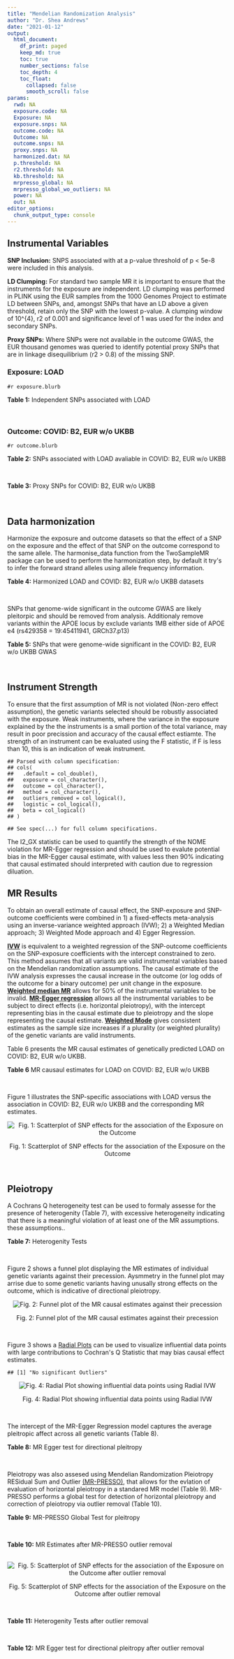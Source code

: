 ```yaml
---
title: "Mendelian Randomization Analysis"
author: "Dr. Shea Andrews"
date: "2021-01-12"
output:
  html_document:
    df_print: paged
    keep_md: true
    toc: true
    number_sections: false
    toc_depth: 4
    toc_float:
      collapsed: false
      smooth_scroll: false
params:
  rwd: NA
  exposure.code: NA
  Exposure: NA
  exposure.snps: NA
  outcome.code: NA
  Outcome: NA
  outcome.snps: NA
  proxy.snps: NA
  harmonized.dat: NA
  p.threshold: NA
  r2.threshold: NA
  kb.threshold: NA
  mrpresso_global: NA
  mrpresso_global_wo_outliers: NA
  power: NA
  out: NA
editor_options:
  chunk_output_type: console
---
```







## Instrumental Variables
**SNP Inclusion:** SNPS associated with at a p-value threshold of p < 5e-8 were included in this analysis.
<br>

**LD Clumping:** For standard two sample MR it is important to ensure that the instruments for the exposure are independent. LD clumping was performed in PLINK using the EUR samples from the 1000 Genomes Project to estimate LD between SNPs, and, amongst SNPs that have an LD above a given threshold, retain only the SNP with the lowest p-value. A clumping window of 10^{4}, r2 of 0.001 and significance level of 1 was used for the index and secondary SNPs.
<br>

**Proxy SNPs:** Where SNPs were not available in the outcome GWAS, the EUR thousand genomes was queried to identify potential proxy SNPs that are in linkage disequilibrium (r2 > 0.8) of the missing SNP.
<br>

### Exposure: LOAD
`#r exposure.blurb`
<br>

**Table 1:** Independent SNPs associated with LOAD
<div data-pagedtable="false">
  <script data-pagedtable-source type="application/json">
{"columns":[{"label":["SNP"],"name":[1],"type":["chr"],"align":["left"]},{"label":["CHROM"],"name":[2],"type":["dbl"],"align":["right"]},{"label":["POS"],"name":[3],"type":["dbl"],"align":["right"]},{"label":["REF"],"name":[4],"type":["chr"],"align":["left"]},{"label":["ALT"],"name":[5],"type":["chr"],"align":["left"]},{"label":["AF"],"name":[6],"type":["dbl"],"align":["right"]},{"label":["BETA"],"name":[7],"type":["dbl"],"align":["right"]},{"label":["SE"],"name":[8],"type":["dbl"],"align":["right"]},{"label":["Z"],"name":[9],"type":["dbl"],"align":["right"]},{"label":["P"],"name":[10],"type":["dbl"],"align":["right"]},{"label":["N"],"name":[11],"type":["dbl"],"align":["right"]},{"label":["TRAIT"],"name":[12],"type":["chr"],"align":["left"]}],"data":[{"1":"rs679515","2":"1","3":"207750568","4":"T","5":"C","6":"0.8126","7":"-0.1508","8":"0.0183","9":"-8.240440","10":"1.555000e-16","11":"63926","12":"LOAD"},{"1":"rs6733839","2":"2","3":"127892810","4":"C","5":"T","6":"0.4067","7":"0.1693","8":"0.0154","9":"10.993506","10":"4.022000e-28","11":"63926","12":"LOAD"},{"1":"rs34665982","2":"6","3":"32560306","4":"T","5":"C","6":"0.5213","7":"-0.0967","8":"0.0166","9":"-5.825300","10":"5.798000e-09","11":"63926","12":"LOAD"},{"1":"rs114812713","2":"6","3":"41034000","4":"G","5":"C","6":"0.0301","7":"0.2980","8":"0.0431","9":"6.914153","10":"4.467000e-12","11":"63926","12":"LOAD"},{"1":"rs1385742","2":"6","3":"47595155","4":"A","5":"T","6":"0.6344","7":"-0.0876","8":"0.0157","9":"-5.579620","10":"2.232000e-08","11":"63926","12":"LOAD"},{"1":"rs11767557","2":"7","3":"143109139","4":"T","5":"C","6":"0.1968","7":"-0.1028","8":"0.0182","9":"-5.648350","10":"1.561000e-08","11":"63926","12":"LOAD"},{"1":"rs73223431","2":"8","3":"27219987","4":"C","5":"T","6":"0.3669","7":"0.0936","8":"0.0153","9":"6.117647","10":"8.342000e-10","11":"63926","12":"LOAD"},{"1":"rs867230","2":"8","3":"27468503","4":"C","5":"A","6":"0.6029","7":"0.1333","8":"0.0158","9":"8.436709","10":"3.492000e-17","11":"63926","12":"LOAD"},{"1":"rs12416487","2":"10","3":"11721057","4":"A","5":"T","6":"0.6519","7":"0.0850","8":"0.0154","9":"5.519480","10":"3.417000e-08","11":"63926","12":"LOAD"},{"1":"rs3740688","2":"11","3":"47380340","4":"G","5":"T","6":"0.5524","7":"0.0935","8":"0.0144","9":"6.493056","10":"9.702000e-11","11":"63926","12":"LOAD"},{"1":"rs1582763","2":"11","3":"60021948","4":"G","5":"A","6":"0.3729","7":"-0.1232","8":"0.0149","9":"-8.268456","10":"1.186000e-16","11":"63926","12":"LOAD"},{"1":"rs3851179","2":"11","3":"85868640","4":"T","5":"C","6":"0.6410","7":"0.1198","8":"0.0148","9":"8.094590","10":"5.809000e-16","11":"63926","12":"LOAD"},{"1":"rs11218343","2":"11","3":"121435587","4":"T","5":"C","6":"0.0401","7":"-0.2053","8":"0.0369","9":"-5.563690","10":"2.633000e-08","11":"63926","12":"LOAD"},{"1":"rs12590654","2":"14","3":"92938855","4":"G","5":"A","6":"0.3353","7":"-0.0906","8":"0.0157","9":"-5.770701","10":"8.729000e-09","11":"63926","12":"LOAD"},{"1":"rs12151021","2":"19","3":"1050874","4":"A","5":"G","6":"0.6753","7":"-0.1071","8":"0.0169","9":"-6.337280","10":"2.562000e-10","11":"63926","12":"LOAD"},{"1":"rs111358663","2":"19","3":"45196958","4":"T","5":"A","6":"0.0111","7":"-0.5369","8":"0.0795","9":"-6.753459","10":"1.436000e-11","11":"63926","12":"LOAD"},{"1":"rs4803765","2":"19","3":"45358448","4":"C","5":"T","6":"0.0243","7":"0.7165","8":"0.0610","9":"11.745902","10":"7.131000e-32","11":"63926","12":"LOAD"},{"1":"rs12972156","2":"19","3":"45387459","4":"C","5":"G","6":"0.2027","7":"0.9653","8":"0.0189","9":"51.074100","10":"2.225074e-308","11":"63926","12":"LOAD"},{"1":"rs117310449","2":"19","3":"45393516","4":"C","5":"T","6":"0.0130","7":"0.9879","8":"0.0691","9":"14.296671","10":"2.275000e-46","11":"63926","12":"LOAD"},{"1":"rs73033507","2":"19","3":"45431403","4":"C","5":"T","6":"0.0239","7":"-0.3620","8":"0.0657","9":"-5.509893","10":"3.646000e-08","11":"63926","12":"LOAD"},{"1":"rs114533385","2":"19","3":"45436753","4":"C","5":"T","6":"0.0210","7":"0.8281","8":"0.0661","9":"12.527988","10":"5.434000e-36","11":"63926","12":"LOAD"},{"1":"rs139995984","2":"19","3":"45574482","4":"G","5":"C","6":"0.0155","7":"-0.5343","8":"0.0879","9":"-6.078498","10":"1.192000e-09","11":"63926","12":"LOAD"}],"options":{"columns":{"min":{},"max":[10]},"rows":{"min":[10],"max":[10]},"pages":{}}}
  </script>
</div>
<br>

### Outcome: COVID: B2, EUR w/o UKBB
`#r outcome.blurb`
<br>

**Table 2:** SNPs associated with LOAD avaliable in COVID: B2, EUR w/o UKBB
<div data-pagedtable="false">
  <script data-pagedtable-source type="application/json">
{"columns":[{"label":["SNP"],"name":[1],"type":["chr"],"align":["left"]},{"label":["CHROM"],"name":[2],"type":["dbl"],"align":["right"]},{"label":["POS"],"name":[3],"type":["dbl"],"align":["right"]},{"label":["REF"],"name":[4],"type":["chr"],"align":["left"]},{"label":["ALT"],"name":[5],"type":["chr"],"align":["left"]},{"label":["AF"],"name":[6],"type":["dbl"],"align":["right"]},{"label":["BETA"],"name":[7],"type":["dbl"],"align":["right"]},{"label":["SE"],"name":[8],"type":["dbl"],"align":["right"]},{"label":["Z"],"name":[9],"type":["dbl"],"align":["right"]},{"label":["P"],"name":[10],"type":["dbl"],"align":["right"]},{"label":["N"],"name":[11],"type":["dbl"],"align":["right"]},{"label":["TRAIT"],"name":[12],"type":["chr"],"align":["left"]}],"data":[{"1":"rs679515","2":"1","3":"207750568","4":"T","5":"C","6":"0.80340","7":"0.01096600","8":"0.026011","9":"0.42159087","10":"0.673300","11":"1557411","12":"COVID_B2__EUR_w/o_UKBB"},{"1":"rs6733839","2":"2","3":"127892810","4":"C","5":"T","6":"0.38180","7":"-0.00829040","8":"0.020749","9":"-0.39955661","10":"0.689500","11":"1557411","12":"COVID_B2__EUR_w/o_UKBB"},{"1":"rs114812713","2":"6","3":"41034000","4":"G","5":"C","6":"0.02515","7":"0.09339100","8":"0.071516","9":"1.30587561","10":"0.191600","11":"1556798","12":"COVID_B2__EUR_w/o_UKBB"},{"1":"rs11767557","2":"7","3":"143109139","4":"T","5":"C","6":"0.19610","7":"-0.01125800","8":"0.025406","9":"-0.44312367","10":"0.657700","11":"1556798","12":"COVID_B2__EUR_w/o_UKBB"},{"1":"rs73223431","2":"8","3":"27219987","4":"C","5":"T","6":"0.35550","7":"-0.04483000","8":"0.023887","9":"-1.87675305","10":"0.060560","11":"1547355","12":"COVID_B2__EUR_w/o_UKBB"},{"1":"rs867230","2":"8","3":"27468503","4":"C","5":"A","6":"0.59770","7":"-0.02767000","8":"0.023295","9":"-1.18780854","10":"0.234900","11":"1547355","12":"COVID_B2__EUR_w/o_UKBB"},{"1":"rs12416487","2":"10","3":"11721057","4":"A","5":"T","6":"0.64950","7":"-0.01296400","8":"0.021125","9":"-0.61368047","10":"0.539400","11":"1557411","12":"COVID_B2__EUR_w/o_UKBB"},{"1":"rs3740688","2":"11","3":"47380340","4":"G","5":"T","6":"0.53570","7":"-0.01063700","8":"0.023074","9":"-0.46099506","10":"0.644800","11":"1547355","12":"COVID_B2__EUR_w/o_UKBB"},{"1":"rs1582763","2":"11","3":"60021948","4":"G","5":"A","6":"0.36230","7":"0.05053200","8":"0.020742","9":"2.43621637","10":"0.014840","11":"1557411","12":"COVID_B2__EUR_w/o_UKBB"},{"1":"rs3851179","2":"11","3":"85868640","4":"T","5":"C","6":"0.63870","7":"0.04345600","8":"0.023555","9":"1.84487370","10":"0.065060","11":"1547355","12":"COVID_B2__EUR_w/o_UKBB"},{"1":"rs11218343","2":"11","3":"121435587","4":"T","5":"C","6":"0.03633","7":"-0.02162800","8":"0.050230","9":"-0.43057934","10":"0.666800","11":"1557411","12":"COVID_B2__EUR_w/o_UKBB"},{"1":"rs12590654","2":"14","3":"92938855","4":"G","5":"A","6":"0.33160","7":"0.03653400","8":"0.025208","9":"1.44930181","10":"0.147300","11":"1544739","12":"COVID_B2__EUR_w/o_UKBB"},{"1":"rs12151021","2":"19","3":"1050874","4":"A","5":"G","6":"0.68330","7":"0.00096724","8":"0.025236","9":"0.03832779","10":"0.969400","11":"1546734","12":"COVID_B2__EUR_w/o_UKBB"},{"1":"rs111358663","2":"19","3":"45196958","4":"T","5":"A","6":"0.01613","7":"0.13326000","8":"0.093627","9":"1.42330738","10":"0.154700","11":"1529148","12":"COVID_B2__EUR_w/o_UKBB"},{"1":"rs12972156","2":"19","3":"45387459","4":"C","5":"G","6":"0.15470","7":"0.03113600","8":"0.034429","9":"0.90435389","10":"0.365800","11":"1547355","12":"COVID_B2__EUR_w/o_UKBB"},{"1":"rs117310449","2":"19","3":"45393516","4":"C","5":"T","6":"0.01232","7":"0.05642400","8":"0.119430","9":"0.47244411","10":"0.636600","11":"1531199","12":"COVID_B2__EUR_w/o_UKBB"},{"1":"rs73033507","2":"19","3":"45431403","4":"C","5":"T","6":"0.03614","7":"-0.13363000","8":"0.078811","9":"-1.69557549","10":"0.089960","11":"1528959","12":"COVID_B2__EUR_w/o_UKBB"},{"1":"rs114533385","2":"19","3":"45436753","4":"C","5":"T","6":"0.01058","7":"-0.29360000","8":"0.110840","9":"-2.64886323","10":"0.008077","11":"1535389","12":"COVID_B2__EUR_w/o_UKBB"},{"1":"rs34665982","2":"NA","3":"NA","4":"NA","5":"NA","6":"NA","7":"NA","8":"NA","9":"NA","10":"NA","11":"NA","12":"NA"},{"1":"rs1385742","2":"NA","3":"NA","4":"NA","5":"NA","6":"NA","7":"NA","8":"NA","9":"NA","10":"NA","11":"NA","12":"NA"},{"1":"rs4803765","2":"NA","3":"NA","4":"NA","5":"NA","6":"NA","7":"NA","8":"NA","9":"NA","10":"NA","11":"NA","12":"NA"},{"1":"rs139995984","2":"NA","3":"NA","4":"NA","5":"NA","6":"NA","7":"NA","8":"NA","9":"NA","10":"NA","11":"NA","12":"NA"}],"options":{"columns":{"min":{},"max":[10]},"rows":{"min":[10],"max":[10]},"pages":{}}}
  </script>
</div>
<br>

**Table 3:** Proxy SNPs for COVID: B2, EUR w/o UKBB
<div data-pagedtable="false">
  <script data-pagedtable-source type="application/json">
{"columns":[{"label":["proxy.outcome"],"name":[1],"type":["lgl"],"align":["right"]},{"label":["target_snp"],"name":[2],"type":["chr"],"align":["left"]},{"label":["proxy_snp"],"name":[3],"type":["lgl"],"align":["right"]},{"label":["ld.r2"],"name":[4],"type":["lgl"],"align":["right"]},{"label":["Dprime"],"name":[5],"type":["lgl"],"align":["right"]},{"label":["ref.proxy"],"name":[6],"type":["lgl"],"align":["right"]},{"label":["alt.proxy"],"name":[7],"type":["lgl"],"align":["right"]},{"label":["CHROM"],"name":[8],"type":["lgl"],"align":["right"]},{"label":["POS"],"name":[9],"type":["lgl"],"align":["right"]},{"label":["ALT.proxy"],"name":[10],"type":["lgl"],"align":["right"]},{"label":["REF.proxy"],"name":[11],"type":["lgl"],"align":["right"]},{"label":["AF"],"name":[12],"type":["lgl"],"align":["right"]},{"label":["BETA"],"name":[13],"type":["lgl"],"align":["right"]},{"label":["SE"],"name":[14],"type":["lgl"],"align":["right"]},{"label":["P"],"name":[15],"type":["lgl"],"align":["right"]},{"label":["N"],"name":[16],"type":["lgl"],"align":["right"]},{"label":["ref"],"name":[17],"type":["lgl"],"align":["right"]},{"label":["alt"],"name":[18],"type":["lgl"],"align":["right"]},{"label":["ALT"],"name":[19],"type":["lgl"],"align":["right"]},{"label":["REF"],"name":[20],"type":["lgl"],"align":["right"]},{"label":["PHASE"],"name":[21],"type":["lgl"],"align":["right"]}],"data":[{"1":"NA","2":"rs34665982","3":"NA","4":"NA","5":"NA","6":"NA","7":"NA","8":"NA","9":"NA","10":"NA","11":"NA","12":"NA","13":"NA","14":"NA","15":"NA","16":"NA","17":"NA","18":"NA","19":"NA","20":"NA","21":"NA"},{"1":"NA","2":"rs1385742","3":"NA","4":"NA","5":"NA","6":"NA","7":"NA","8":"NA","9":"NA","10":"NA","11":"NA","12":"NA","13":"NA","14":"NA","15":"NA","16":"NA","17":"NA","18":"NA","19":"NA","20":"NA","21":"NA"},{"1":"NA","2":"rs4803765","3":"NA","4":"NA","5":"NA","6":"NA","7":"NA","8":"NA","9":"NA","10":"NA","11":"NA","12":"NA","13":"NA","14":"NA","15":"NA","16":"NA","17":"NA","18":"NA","19":"NA","20":"NA","21":"NA"},{"1":"NA","2":"rs139995984","3":"NA","4":"NA","5":"NA","6":"NA","7":"NA","8":"NA","9":"NA","10":"NA","11":"NA","12":"NA","13":"NA","14":"NA","15":"NA","16":"NA","17":"NA","18":"NA","19":"NA","20":"NA","21":"NA"}],"options":{"columns":{"min":{},"max":[10]},"rows":{"min":[10],"max":[10]},"pages":{}}}
  </script>
</div>
<br>

## Data harmonization
Harmonize the exposure and outcome datasets so that the effect of a SNP on the exposure and the effect of that SNP on the outcome correspond to the same allele. The harmonise_data function from the TwoSampleMR package can be used to perform the harmonization step, by default it try's to infer the forward strand alleles using allele frequency information.
<br>

**Table 4:** Harmonized LOAD and COVID: B2, EUR w/o UKBB datasets
<div data-pagedtable="false">
  <script data-pagedtable-source type="application/json">
{"columns":[{"label":["SNP"],"name":[1],"type":["chr"],"align":["left"]},{"label":["effect_allele.exposure"],"name":[2],"type":["chr"],"align":["left"]},{"label":["other_allele.exposure"],"name":[3],"type":["chr"],"align":["left"]},{"label":["effect_allele.outcome"],"name":[4],"type":["chr"],"align":["left"]},{"label":["other_allele.outcome"],"name":[5],"type":["chr"],"align":["left"]},{"label":["beta.exposure"],"name":[6],"type":["dbl"],"align":["right"]},{"label":["beta.outcome"],"name":[7],"type":["dbl"],"align":["right"]},{"label":["eaf.exposure"],"name":[8],"type":["dbl"],"align":["right"]},{"label":["eaf.outcome"],"name":[9],"type":["dbl"],"align":["right"]},{"label":["remove"],"name":[10],"type":["lgl"],"align":["right"]},{"label":["palindromic"],"name":[11],"type":["lgl"],"align":["right"]},{"label":["ambiguous"],"name":[12],"type":["lgl"],"align":["right"]},{"label":["id.outcome"],"name":[13],"type":["chr"],"align":["left"]},{"label":["chr.outcome"],"name":[14],"type":["dbl"],"align":["right"]},{"label":["pos.outcome"],"name":[15],"type":["dbl"],"align":["right"]},{"label":["se.outcome"],"name":[16],"type":["dbl"],"align":["right"]},{"label":["z.outcome"],"name":[17],"type":["dbl"],"align":["right"]},{"label":["pval.outcome"],"name":[18],"type":["dbl"],"align":["right"]},{"label":["samplesize.outcome"],"name":[19],"type":["dbl"],"align":["right"]},{"label":["outcome"],"name":[20],"type":["chr"],"align":["left"]},{"label":["mr_keep.outcome"],"name":[21],"type":["lgl"],"align":["right"]},{"label":["pval_origin.outcome"],"name":[22],"type":["chr"],"align":["left"]},{"label":["chr.exposure"],"name":[23],"type":["dbl"],"align":["right"]},{"label":["pos.exposure"],"name":[24],"type":["dbl"],"align":["right"]},{"label":["se.exposure"],"name":[25],"type":["dbl"],"align":["right"]},{"label":["z.exposure"],"name":[26],"type":["dbl"],"align":["right"]},{"label":["pval.exposure"],"name":[27],"type":["dbl"],"align":["right"]},{"label":["samplesize.exposure"],"name":[28],"type":["dbl"],"align":["right"]},{"label":["exposure"],"name":[29],"type":["chr"],"align":["left"]},{"label":["mr_keep.exposure"],"name":[30],"type":["lgl"],"align":["right"]},{"label":["pval_origin.exposure"],"name":[31],"type":["chr"],"align":["left"]},{"label":["id.exposure"],"name":[32],"type":["chr"],"align":["left"]},{"label":["action"],"name":[33],"type":["dbl"],"align":["right"]},{"label":["mr_keep"],"name":[34],"type":["lgl"],"align":["right"]},{"label":["pt"],"name":[35],"type":["dbl"],"align":["right"]},{"label":["pleitropy_keep"],"name":[36],"type":["lgl"],"align":["right"]},{"label":["mrpresso_RSSobs"],"name":[37],"type":["dbl"],"align":["right"]},{"label":["mrpresso_pval"],"name":[38],"type":["dbl"],"align":["right"]},{"label":["mrpresso_keep"],"name":[39],"type":["lgl"],"align":["right"]}],"data":[{"1":"rs111358663","2":"A","3":"T","4":"A","5":"T","6":"-0.5369","7":"0.13326000","8":"0.0111","9":"0.01613","10":"FALSE","11":"TRUE","12":"FALSE","13":"0fC1lo","14":"19","15":"45196958","16":"0.093627","17":"1.42330738","18":"0.154700","19":"1529148","20":"covidhgi2020B2v5alleurLeaveUKBB","21":"TRUE","22":"reported","23":"19","24":"45196958","25":"0.0795","26":"-6.753459","27":"1.436e-11","28":"63926","29":"Kunkle2019load","30":"TRUE","31":"reported","32":"2DOh1I","33":"2","34":"TRUE","35":"5e-08","36":"TRUE","37":"1.681380e-02","38":"1.0000","39":"TRUE"},{"1":"rs11218343","2":"C","3":"T","4":"C","5":"T","6":"-0.2053","7":"-0.02162800","8":"0.0401","9":"0.03633","10":"FALSE","11":"FALSE","12":"FALSE","13":"0fC1lo","14":"11","15":"121435587","16":"0.050230","17":"-0.43057934","18":"0.666800","19":"1557411","20":"covidhgi2020B2v5alleurLeaveUKBB","21":"TRUE","22":"reported","23":"11","24":"121435587","25":"0.0369","26":"-5.563690","27":"2.633e-08","28":"63926","29":"Kunkle2019load","30":"TRUE","31":"reported","32":"2DOh1I","33":"2","34":"TRUE","35":"5e-08","36":"TRUE","37":"6.045011e-04","38":"1.0000","39":"TRUE"},{"1":"rs114533385","2":"T","3":"C","4":"T","5":"C","6":"0.8281","7":"-0.29360000","8":"0.0210","9":"0.01058","10":"FALSE","11":"FALSE","12":"FALSE","13":"0fC1lo","14":"19","15":"45436753","16":"0.110840","17":"-2.64886323","18":"0.008077","19":"1535389","20":"covidhgi2020B2v5alleurLeaveUKBB","21":"TRUE","22":"reported","23":"19","24":"45436753","25":"0.0661","26":"12.527988","27":"5.434e-36","28":"63926","29":"Kunkle2019load","30":"TRUE","31":"reported","32":"2DOh1I","33":"2","34":"TRUE","35":"5e-08","36":"TRUE","37":"8.748179e-02","38":"0.1746","39":"TRUE"},{"1":"rs114812713","2":"C","3":"G","4":"C","5":"G","6":"0.2980","7":"0.09339100","8":"0.0301","9":"0.02515","10":"FALSE","11":"TRUE","12":"FALSE","13":"0fC1lo","14":"6","15":"41034000","16":"0.071516","17":"1.30587561","18":"0.191600","19":"1556798","20":"covidhgi2020B2v5alleurLeaveUKBB","21":"TRUE","22":"reported","23":"6","24":"41034000","25":"0.0431","26":"6.914153","27":"4.467e-12","28":"63926","29":"Kunkle2019load","30":"TRUE","31":"reported","32":"2DOh1I","33":"2","34":"TRUE","35":"5e-08","36":"TRUE","37":"9.712370e-03","38":"1.0000","39":"TRUE"},{"1":"rs117310449","2":"T","3":"C","4":"T","5":"C","6":"0.9879","7":"0.05642400","8":"0.0130","9":"0.01232","10":"FALSE","11":"FALSE","12":"FALSE","13":"0fC1lo","14":"19","15":"45393516","16":"0.119430","17":"0.47244411","18":"0.636600","19":"1531199","20":"covidhgi2020B2v5alleurLeaveUKBB","21":"TRUE","22":"reported","23":"19","24":"45393516","25":"0.0691","26":"14.296671","27":"2.275e-46","28":"63926","29":"Kunkle2019load","30":"TRUE","31":"reported","32":"2DOh1I","33":"2","34":"TRUE","35":"5e-08","36":"TRUE","37":"5.329733e-03","38":"1.0000","39":"TRUE"},{"1":"rs11767557","2":"C","3":"T","4":"C","5":"T","6":"-0.1028","7":"-0.01125800","8":"0.1968","9":"0.19610","10":"FALSE","11":"FALSE","12":"FALSE","13":"0fC1lo","14":"7","15":"143109139","16":"0.025406","17":"-0.44312367","18":"0.657700","19":"1556798","20":"covidhgi2020B2v5alleurLeaveUKBB","21":"TRUE","22":"reported","23":"7","24":"143109139","25":"0.0182","26":"-5.648350","27":"1.561e-08","28":"63926","29":"Kunkle2019load","30":"TRUE","31":"reported","32":"2DOh1I","33":"2","34":"TRUE","35":"5e-08","36":"TRUE","37":"1.623523e-04","38":"1.0000","39":"TRUE"},{"1":"rs12151021","2":"G","3":"A","4":"G","5":"A","6":"-0.1071","7":"0.00096724","8":"0.6753","9":"0.68330","10":"FALSE","11":"FALSE","12":"FALSE","13":"0fC1lo","14":"19","15":"1050874","16":"0.025236","17":"0.03832779","18":"0.969400","19":"1546734","20":"covidhgi2020B2v5alleurLeaveUKBB","21":"TRUE","22":"reported","23":"19","24":"1050874","25":"0.0169","26":"-6.337280","27":"2.562e-10","28":"63926","29":"Kunkle2019load","30":"TRUE","31":"reported","32":"2DOh1I","33":"2","34":"TRUE","35":"5e-08","36":"TRUE","37":"1.727361e-07","38":"1.0000","39":"TRUE"},{"1":"rs12416487","2":"T","3":"A","4":"T","5":"A","6":"0.0850","7":"-0.01296400","8":"0.6519","9":"0.64950","10":"FALSE","11":"TRUE","12":"FALSE","13":"0fC1lo","14":"10","15":"11721057","16":"0.021125","17":"-0.61368047","18":"0.539400","19":"1557411","20":"covidhgi2020B2v5alleurLeaveUKBB","21":"TRUE","22":"reported","23":"10","24":"11721057","25":"0.0154","26":"5.519480","27":"3.417e-08","28":"63926","29":"Kunkle2019load","30":"TRUE","31":"reported","32":"2DOh1I","33":"2","34":"TRUE","35":"5e-08","36":"TRUE","37":"1.445347e-04","38":"1.0000","39":"TRUE"},{"1":"rs12590654","2":"A","3":"G","4":"A","5":"G","6":"-0.0906","7":"0.03653400","8":"0.3353","9":"0.33160","10":"FALSE","11":"FALSE","12":"FALSE","13":"0fC1lo","14":"14","15":"92938855","16":"0.025208","17":"1.44930181","18":"0.147300","19":"1544739","20":"covidhgi2020B2v5alleurLeaveUKBB","21":"TRUE","22":"reported","23":"14","24":"92938855","25":"0.0157","26":"-5.770701","27":"8.729e-09","28":"63926","29":"Kunkle2019load","30":"TRUE","31":"reported","32":"2DOh1I","33":"2","34":"TRUE","35":"5e-08","36":"TRUE","37":"1.276454e-03","38":"1.0000","39":"TRUE"},{"1":"rs12972156","2":"G","3":"C","4":"G","5":"C","6":"0.9653","7":"0.03113600","8":"0.2027","9":"0.15470","10":"FALSE","11":"TRUE","12":"FALSE","13":"0fC1lo","14":"19","15":"45387459","16":"0.034429","17":"0.90435389","18":"0.365800","19":"1547355","20":"covidhgi2020B2v5alleurLeaveUKBB","21":"TRUE","22":"reported","23":"19","24":"45387459","25":"0.0189","26":"51.074100","27":"1.000e-200","28":"63926","29":"Kunkle2019load","30":"TRUE","31":"reported","32":"2DOh1I","33":"2","34":"TRUE","35":"5e-08","36":"TRUE","37":"1.249682e-02","38":"1.0000","39":"TRUE"},{"1":"rs1582763","2":"A","3":"G","4":"A","5":"G","6":"-0.1232","7":"0.05053200","8":"0.3729","9":"0.36230","10":"FALSE","11":"FALSE","12":"FALSE","13":"0fC1lo","14":"11","15":"60021948","16":"0.020742","17":"2.43621637","18":"0.014840","19":"1557411","20":"covidhgi2020B2v5alleurLeaveUKBB","21":"TRUE","22":"reported","23":"11","24":"60021948","25":"0.0149","26":"-8.268456","27":"1.186e-16","28":"63926","29":"Kunkle2019load","30":"TRUE","31":"reported","32":"2DOh1I","33":"2","34":"TRUE","35":"5e-08","36":"TRUE","37":"2.532780e-03","38":"0.2952","39":"TRUE"},{"1":"rs3740688","2":"T","3":"G","4":"T","5":"G","6":"0.0935","7":"-0.01063700","8":"0.5524","9":"0.53570","10":"FALSE","11":"FALSE","12":"FALSE","13":"0fC1lo","14":"11","15":"47380340","16":"0.023074","17":"-0.46099506","18":"0.644800","19":"1547355","20":"covidhgi2020B2v5alleurLeaveUKBB","21":"TRUE","22":"reported","23":"11","24":"47380340","25":"0.0144","26":"6.493056","27":"9.702e-11","28":"63926","29":"Kunkle2019load","30":"TRUE","31":"reported","32":"2DOh1I","33":"2","34":"TRUE","35":"5e-08","36":"TRUE","37":"9.133013e-05","38":"1.0000","39":"TRUE"},{"1":"rs3851179","2":"C","3":"T","4":"C","5":"T","6":"0.1198","7":"0.04345600","8":"0.6410","9":"0.63870","10":"FALSE","11":"FALSE","12":"FALSE","13":"0fC1lo","14":"11","15":"85868640","16":"0.023555","17":"1.84487370","18":"0.065060","19":"1547355","20":"covidhgi2020B2v5alleurLeaveUKBB","21":"TRUE","22":"reported","23":"11","24":"85868640","25":"0.0148","26":"8.094590","27":"5.809e-16","28":"63926","29":"Kunkle2019load","30":"TRUE","31":"reported","32":"2DOh1I","33":"2","34":"TRUE","35":"5e-08","36":"TRUE","37":"2.108529e-03","38":"0.8910","39":"TRUE"},{"1":"rs6733839","2":"T","3":"C","4":"T","5":"C","6":"0.1693","7":"-0.00829040","8":"0.4067","9":"0.38180","10":"FALSE","11":"FALSE","12":"FALSE","13":"0fC1lo","14":"2","15":"127892810","16":"0.020749","17":"-0.39955661","18":"0.689500","19":"1557411","20":"covidhgi2020B2v5alleurLeaveUKBB","21":"TRUE","22":"reported","23":"2","24":"127892810","25":"0.0154","26":"10.993506","27":"4.022e-28","28":"63926","29":"Kunkle2019load","30":"TRUE","31":"reported","32":"2DOh1I","33":"2","34":"TRUE","35":"5e-08","36":"TRUE","37":"4.156288e-05","38":"1.0000","39":"TRUE"},{"1":"rs679515","2":"C","3":"T","4":"C","5":"T","6":"-0.1508","7":"0.01096600","8":"0.8126","9":"0.80340","10":"FALSE","11":"FALSE","12":"FALSE","13":"0fC1lo","14":"1","15":"207750568","16":"0.026011","17":"0.42159087","18":"0.673300","19":"1557411","20":"covidhgi2020B2v5alleurLeaveUKBB","21":"TRUE","22":"reported","23":"1","24":"207750568","25":"0.0183","26":"-8.240440","27":"1.555e-16","28":"63926","29":"Kunkle2019load","30":"TRUE","31":"reported","32":"2DOh1I","33":"2","34":"TRUE","35":"5e-08","36":"TRUE","37":"8.591469e-05","38":"1.0000","39":"TRUE"},{"1":"rs73033507","2":"T","3":"C","4":"T","5":"C","6":"-0.3620","7":"-0.13363000","8":"0.0239","9":"0.03614","10":"FALSE","11":"FALSE","12":"FALSE","13":"0fC1lo","14":"19","15":"45431403","16":"0.078811","17":"-1.69557549","18":"0.089960","19":"1528959","20":"covidhgi2020B2v5alleurLeaveUKBB","21":"TRUE","22":"reported","23":"19","24":"45431403","25":"0.0657","26":"-5.509893","27":"3.646e-08","28":"63926","29":"Kunkle2019load","30":"TRUE","31":"reported","32":"2DOh1I","33":"2","34":"TRUE","35":"5e-08","36":"TRUE","37":"1.976493e-02","38":"1.0000","39":"TRUE"},{"1":"rs73223431","2":"T","3":"C","4":"T","5":"C","6":"0.0936","7":"-0.04483000","8":"0.3669","9":"0.35550","10":"FALSE","11":"FALSE","12":"FALSE","13":"0fC1lo","14":"8","15":"27219987","16":"0.023887","17":"-1.87675305","18":"0.060560","19":"1547355","20":"covidhgi2020B2v5alleurLeaveUKBB","21":"TRUE","22":"reported","23":"8","24":"27219987","25":"0.0153","26":"6.117647","27":"8.342e-10","28":"63926","29":"Kunkle2019load","30":"TRUE","31":"reported","32":"2DOh1I","33":"2","34":"TRUE","35":"5e-08","36":"TRUE","37":"1.949487e-03","38":"1.0000","39":"TRUE"},{"1":"rs867230","2":"A","3":"C","4":"A","5":"C","6":"0.1333","7":"-0.02767000","8":"0.6029","9":"0.59770","10":"FALSE","11":"FALSE","12":"FALSE","13":"0fC1lo","14":"8","15":"27468503","16":"0.023295","17":"-1.18780854","18":"0.234900","19":"1547355","20":"covidhgi2020B2v5alleurLeaveUKBB","21":"TRUE","22":"reported","23":"8","24":"27468503","25":"0.0158","26":"8.436709","27":"3.492e-17","28":"63926","29":"Kunkle2019load","30":"TRUE","31":"reported","32":"2DOh1I","33":"2","34":"TRUE","35":"5e-08","36":"TRUE","37":"7.093337e-04","38":"1.0000","39":"TRUE"}],"options":{"columns":{"min":{},"max":[10]},"rows":{"min":[10],"max":[10]},"pages":{}}}
  </script>
</div>
<br>

SNPs that genome-wide significant in the outcome GWAS are likely pleitorpic and should be removed from analysis. Additionaly remove variants within the APOE locus by exclude variants 1MB either side of APOE e4 (rs429358 = 19:45411941, GRCh37.p13)
<br>


**Table 5:** SNPs that were genome-wide significant in the COVID: B2, EUR w/o UKBB GWAS
<div data-pagedtable="false">
  <script data-pagedtable-source type="application/json">
{"columns":[{"label":["SNP"],"name":[1],"type":["chr"],"align":["left"]},{"label":["chr.outcome"],"name":[2],"type":["dbl"],"align":["right"]},{"label":["pos.outcome"],"name":[3],"type":["dbl"],"align":["right"]},{"label":["pval.exposure"],"name":[4],"type":["dbl"],"align":["right"]},{"label":["pval.outcome"],"name":[5],"type":["dbl"],"align":["right"]}],"data":[],"options":{"columns":{"min":{},"max":[10]},"rows":{"min":[10],"max":[10]},"pages":{}}}
  </script>
</div>
<br>


## Instrument Strength
To ensure that the first assumption of MR is not violated (Non-zero effect assumption), the genetic variants selected should be robustly associated with the exposure. Weak instruments, where the variance in the exposure explained by the the instruments is a small portion of the total variance, may result in poor precission and accuracy of the causal effect estiamte. The strength of an instrument can be evaluated using the F statistic, if F is less than 10, this is an indication of weak instrument.


```
## Parsed with column specification:
## cols(
##   .default = col_double(),
##   exposure = col_character(),
##   outcome = col_character(),
##   method = col_character(),
##   outliers_removed = col_logical(),
##   logistic = col_logical(),
##   beta = col_logical()
## )
```

```
## See spec(...) for full column specifications.
```

<div data-pagedtable="false">
  <script data-pagedtable-source type="application/json">
{"columns":[{"label":["outliers_removed"],"name":[1],"type":["lgl"],"align":["right"]},{"label":["pve.exposure"],"name":[2],"type":["dbl"],"align":["right"]},{"label":["F"],"name":[3],"type":["dbl"],"align":["right"]},{"label":["Alpha"],"name":[4],"type":["dbl"],"align":["right"]},{"label":["NCP"],"name":[5],"type":["dbl"],"align":["right"]},{"label":["Power"],"name":[6],"type":["dbl"],"align":["right"]}],"data":[{"1":"FALSE","2":"0.06334126","3":"203.4113","4":"0.05","5":"0.4452527","6":"0.102363"}],"options":{"columns":{"min":{},"max":[10]},"rows":{"min":[10],"max":[10]},"pages":{}}}
  </script>
</div>

The I2_GX statistic can be used to quantify the strength of the NOME violation for MR-Egger regression and should be used to evalute potential bias in the MR-Egger causal estimate, with values less then 90% indicating that causal estimated should interpreted with caution due to regression diluation.

<div data-pagedtable="false">
  <script data-pagedtable-source type="application/json">
{"columns":[{"label":["outliers_removed"],"name":[1],"type":["lgl"],"align":["right"]},{"label":["Isq_gx"],"name":[2],"type":["dbl"],"align":["right"]}],"data":[{"1":"FALSE","2":"0.989809"},{"1":"TRUE","2":"NA"}],"options":{"columns":{"min":{},"max":[10]},"rows":{"min":[10],"max":[10]},"pages":{}}}
  </script>
</div>


##  MR Results
To obtain an overall estimate of causal effect, the SNP-exposure and SNP-outcome coefficients were combined in 1) a fixed-effects meta-analysis using an inverse-variance weighted approach (IVW); 2) a Weighted Median approach; 3) Weighted Mode approach and 4) Egger Regression.


[**IVW**](https://doi.org/10.1002/gepi.21758) is equivalent to a weighted regression of the SNP-outcome coefficients on the SNP-exposure coefficients with the intercept constrained to zero. This method assumes that all variants are valid instrumental variables based on the Mendelian randomization assumptions. The causal estimate of the IVW analysis expresses the causal increase in the outcome (or log odds of the outcome for a binary outcome) per unit change in the exposure. [**Weighted median MR**](https://doi.org/10.1002/gepi.21965) allows for 50% of the instrumental variables to be invalid. [**MR-Egger regression**](https://doi.org/10.1093/ije/dyw220) allows all the instrumental variables to be subject to direct effects (i.e. horizontal pleiotropy), with the intercept representing bias in the causal estimate due to pleiotropy and the slope representing the causal estimate. [**Weighted Mode**](https://doi.org/10.1093/ije/dyx102) gives consistent estimates as the sample size increases if a plurality (or weighted plurality) of the genetic variants are valid instruments.
<br>



Table 6 presents the MR causal estimates of genetically predicted LOAD on COVID: B2, EUR w/o UKBB.
<br>

**Table 6** MR causaul estimates for LOAD on COVID: B2, EUR w/o UKBB
<div data-pagedtable="false">
  <script data-pagedtable-source type="application/json">
{"columns":[{"label":["id.exposure"],"name":[1],"type":["chr"],"align":["left"]},{"label":["id.outcome"],"name":[2],"type":["chr"],"align":["left"]},{"label":["outcome"],"name":[3],"type":["fctr"],"align":["left"]},{"label":["exposure"],"name":[4],"type":["fctr"],"align":["left"]},{"label":["method"],"name":[5],"type":["fctr"],"align":["left"]},{"label":["nsnp"],"name":[6],"type":["int"],"align":["right"]},{"label":["b"],"name":[7],"type":["dbl"],"align":["right"]},{"label":["se"],"name":[8],"type":["dbl"],"align":["right"]},{"label":["pval"],"name":[9],"type":["dbl"],"align":["right"]}],"data":[{"1":"2DOh1I","2":"0fC1lo","3":"covidhgi2020B2v5alleurLeaveUKBB","4":"Kunkle2019load","5":"Inverse variance weighted (fixed effects)","6":"18","7":"-0.01285754","8":"0.02786682","9":"0.6445172"},{"1":"2DOh1I","2":"0fC1lo","3":"covidhgi2020B2v5alleurLeaveUKBB","4":"Kunkle2019load","5":"Weighted median","6":"18","7":"0.02382358","8":"0.03546837","9":"0.5017840"},{"1":"2DOh1I","2":"0fC1lo","3":"covidhgi2020B2v5alleurLeaveUKBB","4":"Kunkle2019load","5":"Weighted mode","6":"18","7":"0.02513107","8":"0.03362098","9":"0.4649874"},{"1":"2DOh1I","2":"0fC1lo","3":"covidhgi2020B2v5alleurLeaveUKBB","4":"Kunkle2019load","5":"MR Egger","6":"18","7":"0.03447427","8":"0.05006765","9":"0.5009669"}],"options":{"columns":{"min":{},"max":[10]},"rows":{"min":[10],"max":[10]},"pages":{}}}
  </script>
</div>
<br>

Figure 1 illustrates the SNP-specific associations with LOAD versus the association in COVID: B2, EUR w/o UKBB and the corresponding MR estimates.
<br>

<div class="figure" style="text-align: center">
<img src="/sc/arion/projects/LOAD/shea/Projects/MRcovid/results/MRcovideurwoukbb/Kunkle2019load/covidhgi2020B2v5alleurLeaveUKBB/Kunkle2019load_5e-8_covidhgi2020B2v5alleurLeaveUKBB_MR_Analaysis_files/figure-html/scatter_plot-1.png" alt="Fig. 1: Scatterplot of SNP effects for the association of the Exposure on the Outcome"  />
<p class="caption">Fig. 1: Scatterplot of SNP effects for the association of the Exposure on the Outcome</p>
</div>
<br>


## Pleiotropy
A Cochrans Q heterogeneity test can be used to formaly assesse for the presence of heterogenity (Table 7), with excessive heterogeneity indicating that there is a meaningful violation of at least one of the MR assumptions.
these assumptions..
<br>

**Table 7:** Heterogenity Tests
<div data-pagedtable="false">
  <script data-pagedtable-source type="application/json">
{"columns":[{"label":["id.exposure"],"name":[1],"type":["chr"],"align":["left"]},{"label":["id.outcome"],"name":[2],"type":["chr"],"align":["left"]},{"label":["outcome"],"name":[3],"type":["fctr"],"align":["left"]},{"label":["exposure"],"name":[4],"type":["fctr"],"align":["left"]},{"label":["method"],"name":[5],"type":["fctr"],"align":["left"]},{"label":["Q"],"name":[6],"type":["dbl"],"align":["right"]},{"label":["Q_df"],"name":[7],"type":["dbl"],"align":["right"]},{"label":["Q_pval"],"name":[8],"type":["dbl"],"align":["right"]}],"data":[{"1":"2DOh1I","2":"0fC1lo","3":"covidhgi2020B2v5alleurLeaveUKBB","4":"Kunkle2019load","5":"MR Egger","6":"28.56330","7":"16","8":"0.02705264"},{"1":"2DOh1I","2":"0fC1lo","3":"covidhgi2020B2v5alleurLeaveUKBB","4":"Kunkle2019load","5":"Inverse variance weighted","6":"32.13275","7":"17","8":"0.01448646"}],"options":{"columns":{"min":{},"max":[10]},"rows":{"min":[10],"max":[10]},"pages":{}}}
  </script>
</div>
<br>

Figure 2 shows a funnel plot displaying the MR estimates of individual genetic variants against their precession. Aysmmetry in the funnel plot may arrise due to some genetic variants having unusally strong effects on the outcome, which is indicative of directional pleiotropy.
<br>

<div class="figure" style="text-align: center">
<img src="/sc/arion/projects/LOAD/shea/Projects/MRcovid/results/MRcovideurwoukbb/Kunkle2019load/covidhgi2020B2v5alleurLeaveUKBB/Kunkle2019load_5e-8_covidhgi2020B2v5alleurLeaveUKBB_MR_Analaysis_files/figure-html/funnel_plot-1.png" alt="Fig. 2: Funnel plot of the MR causal estimates against their precession"  />
<p class="caption">Fig. 2: Funnel plot of the MR causal estimates against their precession</p>
</div>
<br>

Figure 3 shows a [Radial Plots](https://github.com/WSpiller/RadialMR) can be used to visualize influential data points with large contributions to Cochran's Q Statistic that may bias causal effect estimates.




```
## [1] "No significant Outliers"
```

<div class="figure" style="text-align: center">
<img src="/sc/arion/projects/LOAD/shea/Projects/MRcovid/results/MRcovideurwoukbb/Kunkle2019load/covidhgi2020B2v5alleurLeaveUKBB/Kunkle2019load_5e-8_covidhgi2020B2v5alleurLeaveUKBB_MR_Analaysis_files/figure-html/Radial_Plot-1.png" alt="Fig. 4: Radial Plot showing influential data points using Radial IVW"  />
<p class="caption">Fig. 4: Radial Plot showing influential data points using Radial IVW</p>
</div>
<br>

The intercept of the MR-Egger Regression model captures the average pleitropic affect across all genetic variants (Table 8).
<br>

**Table 8:** MR Egger test for directional pleitropy
<div data-pagedtable="false">
  <script data-pagedtable-source type="application/json">
{"columns":[{"label":["id.exposure"],"name":[1],"type":["chr"],"align":["left"]},{"label":["id.outcome"],"name":[2],"type":["chr"],"align":["left"]},{"label":["outcome"],"name":[3],"type":["fctr"],"align":["left"]},{"label":["exposure"],"name":[4],"type":["fctr"],"align":["left"]},{"label":["egger_intercept"],"name":[5],"type":["dbl"],"align":["right"]},{"label":["se"],"name":[6],"type":["dbl"],"align":["right"]},{"label":["pval"],"name":[7],"type":["dbl"],"align":["right"]}],"data":[{"1":"2DOh1I","2":"0fC1lo","3":"covidhgi2020B2v5alleurLeaveUKBB","4":"Kunkle2019load","5":"-0.0170521","6":"0.01205927","7":"0.1765179"}],"options":{"columns":{"min":{},"max":[10]},"rows":{"min":[10],"max":[10]},"pages":{}}}
  </script>
</div>
<br>

Pleiotropy was also assesed using Mendelian Randomization Pleiotropy RESidual Sum and Outlier [(MR-PRESSO)](https://doi.org/10.1038/s41588-018-0099-7), that allows for the evlation of evaluation of horizontal pleiotropy in a standared MR model (Table 9). MR-PRESSO performs a global test for detection of horizontal pleiotropy and correction of pleiotropy via outlier removal (Table 10).
<br>

**Table 9:** MR-PRESSO Global Test for pleitropy
<div data-pagedtable="false">
  <script data-pagedtable-source type="application/json">
{"columns":[{"label":["id.exposure"],"name":[1],"type":["chr"],"align":["left"]},{"label":["id.outcome"],"name":[2],"type":["chr"],"align":["left"]},{"label":["outcome"],"name":[3],"type":["chr"],"align":["left"]},{"label":["exposure"],"name":[4],"type":["chr"],"align":["left"]},{"label":["pt"],"name":[5],"type":["dbl"],"align":["right"]},{"label":["outliers_removed"],"name":[6],"type":["lgl"],"align":["right"]},{"label":["n_outliers"],"name":[7],"type":["dbl"],"align":["right"]},{"label":["RSSobs"],"name":[8],"type":["dbl"],"align":["right"]},{"label":["pval"],"name":[9],"type":["dbl"],"align":["right"]}],"data":[{"1":"2DOh1I","2":"0fC1lo","3":"covidhgi2020B2v5alleurLeaveUKBB","4":"Kunkle2019load","5":"5e-08","6":"FALSE","7":"0","8":"42.66642","9":"0.01"}],"options":{"columns":{"min":{},"max":[10]},"rows":{"min":[10],"max":[10]},"pages":{}}}
  </script>
</div>
<br>


**Table 10:** MR Estimates after MR-PRESSO outlier removal
<div data-pagedtable="false">
  <script data-pagedtable-source type="application/json">
{"columns":[{"label":["id.exposure"],"name":[1],"type":["fctr"],"align":["left"]},{"label":["id.outcome"],"name":[2],"type":["fctr"],"align":["left"]},{"label":["outcome"],"name":[3],"type":["fctr"],"align":["left"]},{"label":["exposure"],"name":[4],"type":["fctr"],"align":["left"]},{"label":["method"],"name":[5],"type":["fctr"],"align":["left"]},{"label":["nsnp"],"name":[6],"type":["lgl"],"align":["right"]},{"label":["b"],"name":[7],"type":["lgl"],"align":["right"]},{"label":["se"],"name":[8],"type":["lgl"],"align":["right"]},{"label":["pval"],"name":[9],"type":["lgl"],"align":["right"]}],"data":[{"1":"2DOh1I","2":"0fC1lo","3":"covidhgi2020B2v5alleurLeaveUKBB","4":"Kunkle2019load","5":"mrpresso","6":"NA","7":"NA","8":"NA","9":"NA"}],"options":{"columns":{"min":{},"max":[10]},"rows":{"min":[10],"max":[10]},"pages":{}}}
  </script>
</div>
<br>

<div class="figure" style="text-align: center">
<img src="/sc/arion/projects/LOAD/shea/Projects/MRcovid/results/MRcovideurwoukbb/Kunkle2019load/covidhgi2020B2v5alleurLeaveUKBB/Kunkle2019load_5e-8_covidhgi2020B2v5alleurLeaveUKBB_MR_Analaysis_files/figure-html/scatter_plot_outlier-1.png" alt="Fig. 5: Scatterplot of SNP effects for the association of the Exposure on the Outcome after outlier removal"  />
<p class="caption">Fig. 5: Scatterplot of SNP effects for the association of the Exposure on the Outcome after outlier removal</p>
</div>
<br>

**Table 11:** Heterogenity Tests after outlier removal
<div data-pagedtable="false">
  <script data-pagedtable-source type="application/json">
{"columns":[{"label":["id.exposure"],"name":[1],"type":["fctr"],"align":["left"]},{"label":["id.outcome"],"name":[2],"type":["fctr"],"align":["left"]},{"label":["outcome"],"name":[3],"type":["fctr"],"align":["left"]},{"label":["exposure"],"name":[4],"type":["fctr"],"align":["left"]},{"label":["method"],"name":[5],"type":["fctr"],"align":["left"]},{"label":["Q"],"name":[6],"type":["lgl"],"align":["right"]},{"label":["Q_df"],"name":[7],"type":["lgl"],"align":["right"]},{"label":["Q_pval"],"name":[8],"type":["lgl"],"align":["right"]}],"data":[{"1":"2DOh1I","2":"0fC1lo","3":"covidhgi2020B2v5alleurLeaveUKBB","4":"Kunkle2019load","5":"mrpresso","6":"NA","7":"NA","8":"NA"}],"options":{"columns":{"min":{},"max":[10]},"rows":{"min":[10],"max":[10]},"pages":{}}}
  </script>
</div>
<br>

**Table 12:** MR Egger test for directional pleitropy after outlier removal
<div data-pagedtable="false">
  <script data-pagedtable-source type="application/json">
{"columns":[{"label":["id.exposure"],"name":[1],"type":["fctr"],"align":["left"]},{"label":["id.outcome"],"name":[2],"type":["fctr"],"align":["left"]},{"label":["outcome"],"name":[3],"type":["fctr"],"align":["left"]},{"label":["exposure"],"name":[4],"type":["fctr"],"align":["left"]},{"label":["method"],"name":[5],"type":["fctr"],"align":["left"]},{"label":["egger_intercept"],"name":[6],"type":["lgl"],"align":["right"]},{"label":["se"],"name":[7],"type":["lgl"],"align":["right"]},{"label":["pval"],"name":[8],"type":["lgl"],"align":["right"]}],"data":[{"1":"2DOh1I","2":"0fC1lo","3":"covidhgi2020B2v5alleurLeaveUKBB","4":"Kunkle2019load","5":"mrpresso","6":"NA","7":"NA","8":"NA"}],"options":{"columns":{"min":{},"max":[10]},"rows":{"min":[10],"max":[10]},"pages":{}}}
  </script>
</div>
<br>
